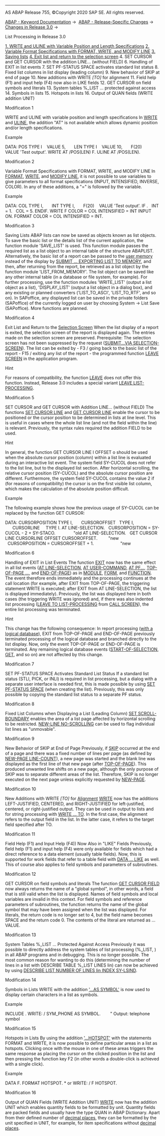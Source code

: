   

* * *

AS ABAP Release 755, ©Copyright 2020 SAP SE. All rights reserved.

[ABAP - Keyword Documentation](javascript:call_link\('abenabap.htm'\)) →  [ABAP - Release-Specific Changes](javascript:call_link\('abennews.htm'\)) →  [Changes in Release 3.0](javascript:call_link\('abennews-30.htm'\)) → 

List Processing in Release 3.0

[1\. WRITE and ULINE with Variable Position and Length Specifications](#!ABAP_MODIFICATION_1@1@)
[2\. Variable Format Specifications with FORMAT, WRITE, and MODIFY LINE](#!ABAP_MODIFICATION_2@2@)
[3\. Saving lists](#!ABAP_MODIFICATION_3@3@)
[4\. Exit list and return to the selection screen](#!ABAP_MODIFICATION_4@4@)
4\. SET CURSOR and GET CURSOR with the addition LINE... (without FIELD)
6\. Handling of EXIT in list events
7\. SET PF-STATUS SPACE activates standard list status
8\. Fixed list columns in list display (leading column)
9\. New behavior of SKIP at end of page
10\. New additions with WRITE *\[*TO*\]* for alignment
11\. Field help (F1) and input help (F4) now also in LIKE fields
12\. GET CURSOR on field symbols and literals
13\. System tables %\_LIST ... protected against access
14\. Symbols in lists
15\. Hotspots in lists
16\. Output of QUAN fields (WRITE addition UNIT)

Modification 1

WRITE and ULINE with variable position and length specifications
In [WRITE](javascript:call_link\('abapwrite-.htm'\)) and [ULINE](javascript:call_link\('abapuline.htm'\)), the addition "AT" is not available which allows dynamic position and/or length specifications.

Example

DATA: POS TYPE I    VALUE 5,
      LEN TYPE I    VALUE 10,
      F(20)         VALUE 'Test output'.
WRITE AT /POS(LEN) F.
ULINE AT /POS(LEN).

Modification 2

Variable Format Specifications with FORMAT, WRITE, and MODIFY LINE
In [FORMAT](javascript:call_link\('abapformat.htm'\)), [WRITE](javascript:call_link\('abapwrite-.htm'\)), and [MODIFY LINE](javascript:call_link\('abapmodify_line.htm'\)), it is not possible to use variables to give parameters to all format specifications (INPUT, INTENSIFIED, INVERSE, COLOR). In any of these additions, a "=" is followed by the variable.

Example

DATA: COL TYPE I,
      INT TYPE I,
      F(20)    VALUE 'Test output'.
IF <condition>.
  INT = 1.
  COL = 5.
ENDIF.
WRITE F COLOR = COL INTENSIFIED = INT INPUT ON.
FORMAT COLOR = COL INTENSIFIED = INT.

Modification 3

Saving Lists
ABAP lists can now be saved as objects known as list objects.
To save the basic list or the details list of the current application, the function module 'SAVE\_LIST' is used. This function module passes the required list as a list object to an internal table of the structure ABAPLIST. Alternatively, the basic list of a report can be passed to the [user memory](javascript:call_link\('abenspa_gpa.htm'\)) instead of the display by [SUBMIT ... EXPORTING LIST TO MEMORY](javascript:call_link\('abapsubmit.htm'\)), and then, after returning from the report, be retrieved as a list object by the function module 'LIST\_FROM\_MEMORY'. The list object can be saved like any other internal table (in a database or file system, for example).
For further processing, use the function modules 'WRITE\_LIST' (output a list object as a list), 'DISPLAY\_LIST' (output a list object in a dialog box), and any existing or planned converters ('LIST\_TO\_ASCI', 'LIST\_TO\_RTF', and so on).
In SAPoffice, any displayed list can be saved in the private folders (SAPoffice) of the currently logged on user by choosing System → List Save (SAPoffice). More functions are planned.

Modification 4

Exit List and Return to the [Selection Screen](javascript:call_link\('abenselection_screen_glosry.htm'\) "Glossary Entry")
When the list display of a report is exited, the selection screen of the report is displayed again. The entries made on the selection screen are preserved. Prerequisite: The selection screen has not been suppressed by the request ([SUBMIT...VIA SELECTION-SCREEN](javascript:call_link\('abapsubmit.htm'\))). The list can be exited by
\- F3 / going back to the basic list of the report
\- F15 / exiting any list of the report
\- the programmed function [LEAVE SCREEN](javascript:call_link\('abapleave_screen.htm'\)) in the application program.

Hint

For reasons of compatibility, the function [LEAVE](javascript:call_link\('abapleave-.htm'\)) does not offer this function. Instead, Release 3.0 includes a special variant [LEAVE LIST-PROCESSING](javascript:call_link\('abapleave_list-processing.htm'\)).

Modification 5

SET CURSOR and GET CURSOR with Addition LINE... (without FIELD)
The functions [SET CURSOR LINE](javascript:call_link\('abapset_cursor_list.htm'\)) and [GET CURSOR LINE](javascript:call_link\('abapget_cursor_list.htm'\)) enable the cursor to be positioned or the cursor position to be determined in lists at line level. This is useful in cases where the whole list line (and not the field within the line) is relevant. Previously, the syntax rules required the addition FIELD to be used.

Hint

In general, the function GET CURSOR LINE l OFFSET o should be used when the absolute cursor position (column) within a list line is evaluated during an interactive list event. The system field SY-CUCOL does not refer to the list line, but to the displayed list section. After horizontal scrolling, the relative cursor position (SY-CUCOL) and the absolute cursor position are different. Furthermore, the system field SY-CUCOL contains the value 2 if (for reasons of compatibility) the cursor is on the first visible list column, which makes the calculation of the absolute position difficult.

Example

The following example shows how the previous usage of SY-CUCOL can be replaced by the function GET CURSOR:

DATA: CURSORPOSITION TYPE I,
      CURSOROFFSET   TYPE I,
      CURSORLINE     TYPE I.
AT LINE-SELECTION.
  CURSORPOSITION = SY-CUCOL - 2 + SY-STACO.               "old
AT LINE-SELECTION.
  GET CURSOR LINE CURSORLINE OFFSET CURSOROFFSET.         "new
  CURSORPOSITION = CURSOROFFSET + 1.                      "new

Modification 6

Handling of EXIT in List Events
The function [EXIT](javascript:call_link\('abapexit_processing_blocks.htm'\)) now has the same effect in all list events ([AT LINE-SELECTION](javascript:call_link\('abapat_line-selection.htm'\)), [AT USER-COMMAND](javascript:call_link\('abapat_user-command.htm'\)), [AT PF...](javascript:call_link\('abapat_pfnn.htm'\)), [TOP-OF-PAGE ...](javascript:call_link\('abaptop-of-page.htm'\)), and [END-OF-PAGE](javascript:call_link\('abapend-of-page.htm'\))) as in [MODULE](javascript:call_link\('abapmodule.htm'\)), [FORM](javascript:call_link\('abapform.htm'\)), and [FUNCTION](javascript:call_link\('abapfunction.htm'\)). The event therefore ends immediately and the processing continues at the call location (for example, after EXIT from TOP-OF-PAGE, the triggering statement WRITE is executed; after EXIT from AT LINE-SELECTION, the list is displayed immediately). Previously, the list was displayed here in both cases (the triggering WRITE was ignored) and, if there was also indented list processing ([LEAVE TO LIST-PROCESSING](javascript:call_link\('abapleave_to_list-processing.htm'\)) from [CALL SCREEN](javascript:call_link\('abapcall_screen.htm'\))), the entire list processing was terminated.

Hint

This change has the following consequence: In report processing ([with a logical database](javascript:call_link\('abenlogical_data_base_glosry.htm'\) "Glossary Entry")), EXIT from TOP-OF-PAGE and END-OF-PAGE previously terminated processing of the logical database and branched directly to the list display. Now, only the event TOP-OF-PAGE or END-OF-PAGE is terminated. Any remaining logical database events ([START-OF-SELECTION](javascript:call_link\('abapstart-of-selection.htm'\)), [GET](javascript:call_link\('abapget-.htm'\)), and so on) are not affected by this change.

Modification 7

SET PF-STATUS SPACE Activates Standard List Status
If a standard list status (STLI, PICK, or INLI) is required in list processing, but a dialog with a separate user interface is needed first, this is made possible by using [SET PF-STATUS SPACE](javascript:call_link\('abapset_pf-status_list.htm'\)) (when creating the list).
Previously, this was only possible by copying the standard list status to a separate PF status.

Modification 8

Fixed List Columns when Displaying a List (Leading Column)
[SET SCROLL-BOUNDARY](javascript:call_link\('abapset_scroll-boundary.htm'\)) enables the area of a list page affected by horizontal scrolling to be restricted. [NEW-LINE NO-SCROLLING](javascript:call_link\('abapnew-line.htm'\)) can be used to flag individual list lines as "unmovable".

Modification 9

New Behavior of SKIP at End of Page
Previously, if [SKIP](javascript:call_link\('abapskip.htm'\)) occurred at the end of a page and there was a fixed number of lines per page (as defined by [NEW-PAGE LINE-COUNT](javascript:call_link\('abapnew-page.htm'\))), a new page was started and the blank line was displayed as the first line of that new page (after [TOP-OF-PAGE](javascript:call_link\('abaptop-of-page.htm'\))).
This produced unwanted line shifts on a new page, although the only purpose of SKIP was to separate different areas of the list. Therefore, SKIP is no longer executed on the next page unless explicitly requested by [NEW-PAGE](javascript:call_link\('abapnew-page.htm'\)).

Modification 10

New Additions with WRITE *\[*TO*\]* for [Alignment](javascript:call_link\('abenalignment_glosry.htm'\) "Glossary Entry")
[WRITE](javascript:call_link\('abapwrite-.htm'\)) now has the additions LEFT-JUSTIFIED, CENTERED, and RIGHT-JUSTIFIED for left-justified, centered, or right-justified output. They can be used in output to lists and for string processing with [WRITE ... TO](javascript:call_link\('abapwrite_to.htm'\)). In the first case, the alignment refers to the output field in the list. In the latter case, it refers to the target field specified after TO.

Modification 11

Field Help (F1) and Input Help (F4)) Now Also in "LIKE" Fields
Previously, field help (F1) and input help (F4) were only available for fields which had a direct reference to a data element (usually table fields). Now, this is supported for work fields that refer to a table field with [DATA ... LIKE](javascript:call_link\('abapdata_simple.htm'\)) as well. This of course also applies to field symbols and parameters of subroutines.

Modification 12

GET CURSOR on field symbols and literals
The function [GET CURSOR FIELD](javascript:call_link\('abapget_cursor_list.htm'\)) now always returns the name of a "global symbol", in other words, a field that is still valid when the list is displayed. Names of field symbols and local variables are invalid in this context.
For field symbols and reference parameters of subroutines, the function returns the name of the global symbol that may have been assigned when the list was displayed. For literals, the return code is no longer set to 4, but the field name becomes SPACE and the return code 0. The contents of the literal are returned as ... VALUE.

Modification 13

System Tables %\_LIST ... Protected Against Access
Previously it was possible to directly address the system tables of list processing (%\_LIST, ) in all ABAP programs and in debugging. This is no longer possible. The most common reason for wanting to do this (determining the number of lines in a list with DESCRIBE TABLE %\_LIST LINES lin) can now be achieved by using [DESCRIBE LIST NUMBER OF LINES lin INDEX SY-LSIND](javascript:call_link\('abapdescribe_list.htm'\)).

Modification 14

Symbols in Lists
WRITE with the addition ['...AS SYMBOL'](javascript:call_link\('abapwrite_list_elements.htm'\)) is now used to display certain characters in a list as symbols.

Example

INCLUDE <SYMBOL>.
WRITE: / SYM\_PHONE AS SYMBOL.        " Output: telephone symbol

Modification 15

Hotspots in Lists
By using the addition ['...HOTSPOT'](javascript:call_link\('abapformat.htm'\)) with the statements FORMAT and WRITE, it is now possible to define particular areas in a list as hotspots.
Clicking once with the mouse in one of these areas triggers the same response as placing the cursor on the clicked position in the list and then pressing the function key F2 (in other words a double-click is achieved with a single click).

Example

DATA F.
FORMAT HOTSPOT.
\* or
WRITE: / F HOTSPOT.

Modification 16

Output of QUAN Fields (WRITE Addition UNIT)
[WRITE](javascript:call_link\('abapwrite-.htm'\)) now has the addition UNIT which enables quantity fields to be formatted by unit. Quantity fields are packed fields and usually have the type QUAN in ABAP Dictionary. Apart from their defined number of [decimal places](javascript:call_link\('abendecimal_place_glosry.htm'\) "Glossary Entry"), they can be formatted by the unit specified in UNIT, for example, for item specifications without [decimal places](javascript:call_link\('abendecimal_place_glosry.htm'\) "Glossary Entry").